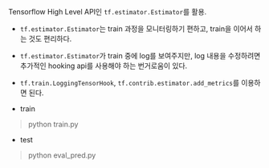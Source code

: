 Tensorflow High Level API인 `tf.estimator.Estimator`를 활용.
- `tf.estimator.Estimator`는 train 과정을 모니터링하기 편하고, train을 이어서 하는 것도 편리하다.
- `tf.estimator.Estimator`가 train 중에 log를 보여주지만, log 내용을 수정하려면 추가적인 hooking api를 사용해야 하는 번거로움이 있다. 
- `tf.train.LoggingTensorHook`, `tf.contrib.estimator.add_metrics`를 이용하면 된다.

- train
> python train.py

- test
> python eval_pred.py